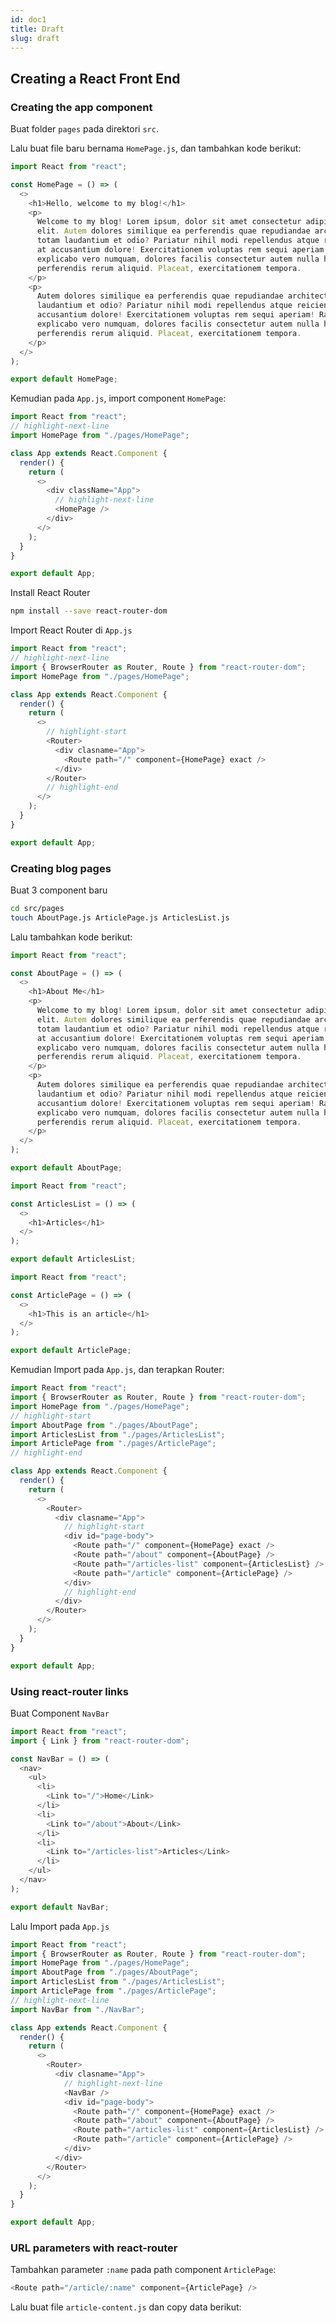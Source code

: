 ```yaml
---
id: doc1
title: Draft
slug: draft
---
```


## Creating a React Front End

### Creating the app component

Buat folder `pages` pada direktori `src`.

Lalu buat file baru bernama `HomePage.js`, dan tambahkan kode berikut:

```javascript title="src/pages/HomePage.js"
import React from "react";

const HomePage = () => (
  <>
    <h1>Hello, welcome to my blog!</h1>
    <p>
      Welcome to my blog! Lorem ipsum, dolor sit amet consectetur adipisicing
      elit. Autem dolores similique ea perferendis quae repudiandae architecto
      totam laudantium et odio? Pariatur nihil modi repellendus atque reiciendis
      at accusantium dolore! Exercitationem voluptas rem sequi aperiam! Ratione
      explicabo vero numquam, dolores facilis consectetur autem nulla hic
      perferendis rerum aliquid. Placeat, exercitationem tempora.
    </p>
    <p>
      Autem dolores similique ea perferendis quae repudiandae architecto totam
      laudantium et odio? Pariatur nihil modi repellendus atque reiciendis at
      accusantium dolore! Exercitationem voluptas rem sequi aperiam! Ratione
      explicabo vero numquam, dolores facilis consectetur autem nulla hic
      perferendis rerum aliquid. Placeat, exercitationem tempora.
    </p>
  </>
);

export default HomePage;
```

Kemudian pada `App.js`, import component `HomePage`:

```javascript title="src/App.js"
import React from "react";
// highlight-next-line
import HomePage from "./pages/HomePage";

class App extends React.Component {
  render() {
    return (
      <>
        <div className="App">
          // highlight-next-line
          <HomePage />
        </div>
      </>
    );
  }
}

export default App;
```

Install React Router

```bash
npm install --save react-router-dom
```

Import React Router di `App.js`

```javascript title="src/App.js"
import React from "react";
// highlight-next-line
import { BrowserRouter as Router, Route } from "react-router-dom";
import HomePage from "./pages/HomePage";

class App extends React.Component {
  render() {
    return (
      <>
        // highlight-start
        <Router>
          <div clasname="App">
            <Route path="/" component={HomePage} exact />
          </div>
        </Router>
        // highlight-end
      </>
    );
  }
}

export default App;
```

### Creating blog pages

Buat 3 component baru

```bash
cd src/pages
touch AboutPage.js ArticlePage.js ArticlesList.js
```

Lalu tambahkan kode berikut:

```javascript title="src/pages/AboutPage.js"
import React from "react";

const AboutPage = () => (
  <>
    <h1>About Me</h1>
    <p>
      Welcome to my blog! Lorem ipsum, dolor sit amet consectetur adipisicing
      elit. Autem dolores similique ea perferendis quae repudiandae architecto
      totam laudantium et odio? Pariatur nihil modi repellendus atque reiciendis
      at accusantium dolore! Exercitationem voluptas rem sequi aperiam! Ratione
      explicabo vero numquam, dolores facilis consectetur autem nulla hic
      perferendis rerum aliquid. Placeat, exercitationem tempora.
    </p>
    <p>
      Autem dolores similique ea perferendis quae repudiandae architecto totam
      laudantium et odio? Pariatur nihil modi repellendus atque reiciendis at
      accusantium dolore! Exercitationem voluptas rem sequi aperiam! Ratione
      explicabo vero numquam, dolores facilis consectetur autem nulla hic
      perferendis rerum aliquid. Placeat, exercitationem tempora.
    </p>
  </>
);

export default AboutPage;
```

```javascript title="src/pages/ArticlePage.js"
import React from "react";

const ArticlesList = () => (
  <>
    <h1>Articles</h1>
  </>
);

export default ArticlesList;
```

```javascript title="src/pages/ArticlesList.js"
import React from "react";

const ArticlePage = () => (
  <>
    <h1>This is an article</h1>
  </>
);

export default ArticlePage;
```

Kemudian Import pada `App.js`, dan terapkan Router:

```javascript title="src/App.js"
import React from "react";
import { BrowserRouter as Router, Route } from "react-router-dom";
import HomePage from "./pages/HomePage";
// highlight-start
import AboutPage from "./pages/AboutPage";
import ArticlesList from "./pages/ArticlesList";
import ArticlePage from "./pages/ArticlePage";
// highlight-end

class App extends React.Component {
  render() {
    return (
      <>
        <Router>
          <div clasname="App">
            // highlight-start
            <div id="page-body">
              <Route path="/" component={HomePage} exact />
              <Route path="/about" component={AboutPage} />
              <Route path="/articles-list" component={ArticlesList} />
              <Route path="/article" component={ArticlePage} />
            </div>
            // highlight-end
          </div>
        </Router>
      </>
    );
  }
}

export default App;
```

### Using react-router links

Buat Component `NavBar`

```javascript title="src/NavBar.js"
import React from "react";
import { Link } from "react-router-dom";

const NavBar = () => (
  <nav>
    <ul>
      <li>
        <Link to="/">Home</Link>
      </li>
      <li>
        <Link to="/about">About</Link>
      </li>
      <li>
        <Link to="/articles-list">Articles</Link>
      </li>
    </ul>
  </nav>
);

export default NavBar;
```

Lalu Import pada `App.js`

```javascript title="src/App.js"
import React from "react";
import { BrowserRouter as Router, Route } from "react-router-dom";
import HomePage from "./pages/HomePage";
import AboutPage from "./pages/AboutPage";
import ArticlesList from "./pages/ArticlesList";
import ArticlePage from "./pages/ArticlePage";
// highlight-next-line
import NavBar from "./NavBar";

class App extends React.Component {
  render() {
    return (
      <>
        <Router>
          <div clasname="App">
            // highlight-next-line
            <NavBar />
            <div id="page-body">
              <Route path="/" component={HomePage} exact />
              <Route path="/about" component={AboutPage} />
              <Route path="/articles-list" component={ArticlesList} />
              <Route path="/article" component={ArticlePage} />
            </div>
          </div>
        </Router>
      </>
    );
  }
}

export default App;
```

### URL parameters with react-router

Tambahkan parameter `:name` pada path component `ArticlePage`:

```javascript title="src/App.js"
<Route path="/article/:name" component={ArticlePage} />
```

Lalu buat file `article-content.js` dan copy data berikut: